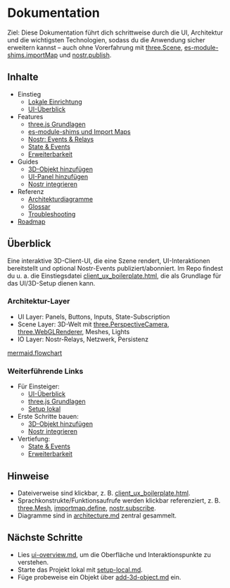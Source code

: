 # Dokumentation

Ziel: Diese Dokumentation führt dich schrittweise durch die UI, Architektur und die wichtigsten Technologien, sodass du die Anwendung sicher erweitern kannst – auch ohne Vorerfahrung mit [three.Scene](./features/scene-basics.md), [es-module-shims.importMap](./features/module-shims.md) und [nostr.publish](./features/nostr-basics.md).

## Inhalte
- Einstieg
  - [Lokale Einrichtung](./guides/setup-local.md)
  - [UI-Überblick](./ui-overview.md)
- Features
  - [three.js Grundlagen](./features/scene-basics.md)
  - [es-module-shims und Import Maps](./features/module-shims.md)
  - [Nostr: Events & Relays](./features/nostr-basics.md)
  - [State & Events](./features/state-and-events.md)
  - [Erweiterbarkeit](./features/extensibility.md)
- Guides
  - [3D-Objekt hinzufügen](./guides/add-3d-object.md)
  - [UI-Panel hinzufügen](./guides/add-ui-panel.md)
  - [Nostr integrieren](./guides/integrate-nostr.md)
- Referenz
  - [Architekturdiagramme](./reference/architecture.md)
  - [Glossar](./reference/glossary.md)
  - [Troubleshooting](./reference/troubleshooting.md)
- [Roadmap](./roadmap.md)

## Überblick
Eine interaktive 3D-Client-UI, die eine Szene rendert, UI-Interaktionen bereitstellt und optional Nostr-Events publiziert/abonniert. Im Repo findest du u. a. die Einstiegsdatei [client_ux_boilerplate.html](../client_ux_boilerplate.html), die als Grundlage für das UI/3D-Setup dienen kann.

### Architektur-Layer
- UI Layer: Panels, Buttons, Inputs, State-Subscription
- Scene Layer: 3D-Welt mit [three.PerspectiveCamera](./features/scene-basics.md), [three.WebGLRenderer](./features/scene-basics.md), Meshes, Lights
- IO Layer: Nostr-Relays, Netzwerk, Persistenz

[mermaid.flowchart](./reference/architecture.md)

### Weiterführende Links
- Für Einsteiger:
   - [UI-Überblick](./ui-overview.md)
   - [three.js Grundlagen](./features/scene-basics.md)
   - [Setup lokal](./guides/setup-local.md)
- Erste Schritte bauen:
   - [3D-Objekt hinzufügen](./guides/add-3d-object.md)
   - [Nostr integrieren](./guides/integrate-nostr.md)
- Vertiefung:
   - [State & Events](./features/state-and-events.md)
   - [Erweiterbarkeit](./features/extensibility.md)

## Hinweise
- Dateiverweise sind klickbar, z. B. [client_ux_boilerplate.html](../client_ux_boilerplate.html).
- Sprachkonstrukte/Funktionsaufrufe werden klickbar referenziert, z. B. [three.Mesh](./features/scene-basics.md), [importmap.define](./features/module-shims.md), [nostr.subscribe](./features/nostr-basics.md).
- Diagramme sind in [architecture.md](./reference/architecture.md) zentral gesammelt.

## Nächste Schritte
- Lies [ui-overview.md](./ui-overview.md), um die Oberfläche und Interaktionspunkte zu verstehen.
- Starte das Projekt lokal mit [setup-local.md](./guides/setup-local.md).
- Füge probeweise ein Objekt über [add-3d-object.md](./guides/add-3d-object.md) ein.